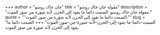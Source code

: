 +++
author = "جان جاك روسو"
title = "مقولة جان جاك روسو"
description = "مقولة جان جاك روسو: الصمت دائما ما يقود إلى الحزن لأنه صورة من صور الموت."
quote = '''الصمت دائما ما يقود إلى الحزن لأنه صورة من صور الموت.'''
slug = "الصمت-دائما-ما-يقود-إلى-الحزن-لأنه-صورة-من-صور-الموت"
+++
الصمت دائما ما يقود إلى الحزن لأنه صورة من صور الموت.

